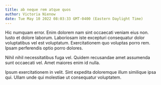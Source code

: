 ```yaml
---
title: ab neque rem atque quos
author: Victoria Nienow
date: Tue May 10 2022 08:03:33 GMT-0400 (Eastern Daylight Time)
---
```

Hic numquam error. Enim dolorem nam sint occaecati veniam eius non. Iusto et dolore laborum. Laboriosam iste excepturi consequatur dolor voluptatibus vel est voluptatum. Exercitationem quo voluptas porro rem. Ipsam perferendis optio porro dolores.

 Nihil nihil necessitatibus fuga vel. Quidem recusandae amet assumenda sunt occaecati vel. Amet maiores enim id nulla.

 Ipsum exercitationem in velit. Sint expedita doloremque illum similique ipsa qui. Ullam unde qui molestiae ut consequatur voluptatem.